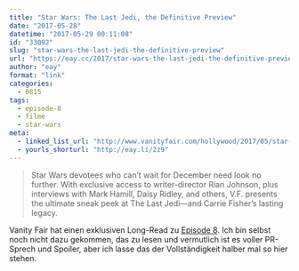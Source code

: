 ```yaml
---
title: "Star Wars: The Last Jedi, the Definitive Preview"
date: "2017-05-28"
datetime: "2017-05-29 00:11:08"
id: "33092"
slug: "star-wars-the-last-jedi-the-definitive-preview"
url: "https://eay.cc/2017/star-wars-the-last-jedi-the-definitive-preview/"
author: "eay"
format: "link"
categories:
  - 0815
tags:
  - episode-8
  - filme
  - star-wars
meta:
  - linked_list_url: "http://www.vanityfair.com/hollywood/2017/05/star-wars-the-last-jedi-cover-portfolio"
  - yourls_shorturl: "http://eay.li/2z9"
---
```


> Star Wars devotees who can’t wait for December need look no further. With exclusive access to writer-director Rian Johnson, plus interviews with Mark Hamill, Daisy Ridley, and others, V.F. presents the ultimate sneak peek at The Last Jedi—and Carrie Fisher’s lasting legacy.

Vanity Fair hat einen exklusiven Long-Read zu [Episode 8](https://eay.cc/tag/episode-8/). Ich bin selbst noch nicht dazu gekommen, das zu lesen und vermutlich ist es voller PR-Sprech und Spoiler, aber ich lasse das der Vollständigkeit halber mal so hier stehen.
